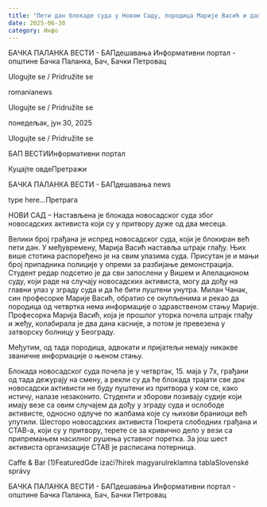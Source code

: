 ```yaml
---
title: "Пети дан блокаде суда у Новом Саду, породица Марије Васић и даље без информација о њој"
date: 2025-06-30
category: Инфо
---
```


БАЧКА ПАЛАНКА ВЕСТИ - БАПдешавања Информативни портал - општине Бачка Паланка, Бач, Бачки Петровац

Ulogujte se / Pridružite se

romanianews

Ulogujte se / Pridružite se

понедељак, јун 30, 2025

Ulogujte se / Pridružite se

БАП ВЕСТИИнформативни портал

Куцајте овдеПретражи

БАЧКА ПАЛАНКА ВЕСТИ - БАПдешавања news

type here...Претрага

НОВИ САД – Настављена је блокада новосадског суда због новосадских активиста који су у притвору дуже од два месеца.

Велики број грађана је испред новосадског суда, који је блокиран већ пети дан. У међувремену, Марија Васић наставља штрајк глађу. Њих више стотина распоређено је на свим улазима суда. Присутан је и мањи број припадника полиције у опреми за разбијање демонстрација.
Студент редар подсетио је да сви запослени у Вишем и Апелационом суду, који раде на случају новосадских активиста, могу да дођу на главни улаз у зграду суда и да ће бити пуштени унутра.
Милан Чанак, син професорке Марије Васић, обратио се окупљенима и рекао да породица од четвртка нема информације о здравственом стању Марије. Професорка Марија Васић, која је прошлог уторка почела штрајк глађу и жеђу, колабирала је два дана касније, а потом је превезена у затворску болницу у Београду.


Међутим, од тада породица, адвокати и пријатељи немају никакве званичне информације о њеном стању.


Блокада новосадског суда почела је у четвртак, 15. маја у 7х, грађани од тада дежурају на смену, а рекли су да ће блокада трајати све док новосадски активисти не буду пуштени из притвора у ком се, како истичу, налазе незаконито.
Студенти и зборови позивају судије који имају везе са овим случајем да дођу у зграду суда и ослободе активисте, односно одлуче по жалбама које су њихови браниоци већ упутили. Шесторо новосадских активиста Покрета слободних грађана и СТАВ-а, који су у притвору, терете се за кривично дело у вези са припремањем насилног рушења уставног поретка. За још шест активиста организације СТАВ је расписана потерница.

Caffe & Bar (1)FeaturedGde izaći?hírek magyarulreklamna tablaSlovenské správy

БАЧКА ПАЛАНКА ВЕСТИ - БАПдешавања Информативни портал - општине Бачка Паланка, Бач, Бачки Петровац
